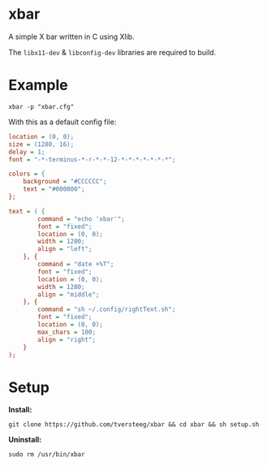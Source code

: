 xbar
===

A simple X bar written in C using Xlib.

The `libx11-dev` & `libconfig-dev` libraries are required to build.

Example
===

`xbar -p "xbar.cfg"`

With this as a default config file:
```cfg
location = (0, 0);
size = (1280, 16);
delay = 1;
font = "-*-terminus-*-r-*-*-12-*-*-*-*-*-*-*";

colors = {
	background = "#CCCCCC";
	text = "#000000";
};

text = ( {
		command = "echo 'xbar'";
		font = "fixed";
		location = (0, 0);
		width = 1280;
		align = "left";
	}, {
		command = "date +%T";
		font = "fixed";
		location = (0, 0);
		width = 1280;
		align = "middle";
	}, {
		command = "sh ~/.config/rightText.sh";
		font = "fixed";
		location = (0, 0);
		max_chars = 100;
		align = "right";
	}
);
```

Setup
===

**Install:**

`git clone https://github.com/tversteeg/xbar && cd xbar && sh setup.sh`

**Uninstall:**

`sudo rm /usr/bin/xbar`
